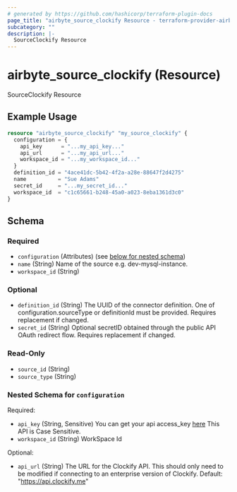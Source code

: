 ```yaml
---
# generated by https://github.com/hashicorp/terraform-plugin-docs
page_title: "airbyte_source_clockify Resource - terraform-provider-airbyte"
subcategory: ""
description: |-
  SourceClockify Resource
---
```


# airbyte_source_clockify (Resource)

SourceClockify Resource

## Example Usage

```terraform
resource "airbyte_source_clockify" "my_source_clockify" {
  configuration = {
    api_key      = "...my_api_key..."
    api_url      = "...my_api_url..."
    workspace_id = "...my_workspace_id..."
  }
  definition_id = "4ace41dc-5b42-4f2a-a28e-88647f2d4275"
  name          = "Sue Adams"
  secret_id     = "...my_secret_id..."
  workspace_id  = "c1c65661-b248-45a0-a023-8eba1361d3c0"
}
```

<!-- schema generated by tfplugindocs -->
## Schema

### Required

- `configuration` (Attributes) (see [below for nested schema](#nestedatt--configuration))
- `name` (String) Name of the source e.g. dev-mysql-instance.
- `workspace_id` (String)

### Optional

- `definition_id` (String) The UUID of the connector definition. One of configuration.sourceType or definitionId must be provided. Requires replacement if changed.
- `secret_id` (String) Optional secretID obtained through the public API OAuth redirect flow. Requires replacement if changed.

### Read-Only

- `source_id` (String)
- `source_type` (String)

<a id="nestedatt--configuration"></a>
### Nested Schema for `configuration`

Required:

- `api_key` (String, Sensitive) You can get your api access_key <a href="https://app.clockify.me/user/settings">here</a> This API is Case Sensitive.
- `workspace_id` (String) WorkSpace Id

Optional:

- `api_url` (String) The URL for the Clockify API. This should only need to be modified if connecting to an enterprise version of Clockify. Default: "https://api.clockify.me"


